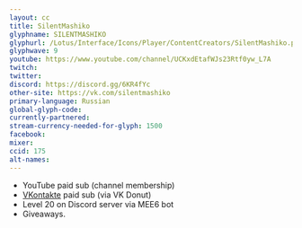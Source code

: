 ```yaml
---
layout: cc
title: SilentMashiko
glyphname: SILENTMASHIKO
glyphurl: /Lotus/Interface/Icons/Player/ContentCreators/SilentMashiko.png
glyphwave: 9
youtube: https://www.youtube.com/channel/UCKxdEtafWJs23Rtf0yw_L7A
twitch:
twitter:
discord: https://discord.gg/6KR4fYc
other-site: https://vk.com/silentmashiko
primary-language: Russian
global-glyph-code:
currently-partnered:
stream-currency-needed-for-glyph: 1500
facebook:
mixer:
ccid: 175
alt-names:
---
```

* YouTube paid sub (channel membership)
* [VKontakte](https://vk.com/silentmashiko) paid sub (via VK Donut)
* Level 20 on Discord server via MEE6 bot
* Giveaways.
